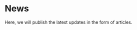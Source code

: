 <!-- created: 2020-07-24 13:37:00+00:00 -->
<!-- language: en -->
<!-- title: News -->

# News

Here, we will publish the latest updates in the form of articles.
